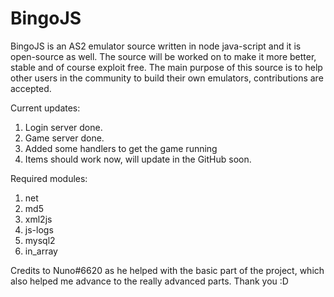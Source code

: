 # BingoJS

BingoJS is an AS2 emulator source written in node java-script and it is open-source as well. The source will be worked on to make it more better, stable and of course exploit free. The main purpose of this source is to help other users in the community to build their own emulators, contributions are accepted.

Current updates:

1. Login server done.
2. Game server done.
3. Added some handlers to get the game running
4. Items should work now, will update in the GitHub soon.

Required modules:

1. net
2. md5
3. xml2js
4. js-logs
5. mysql2
6. in_array

Credits to Nuno#6620 as he helped with the basic part of the project, which also helped me advance to the really advanced parts. Thank you :D
